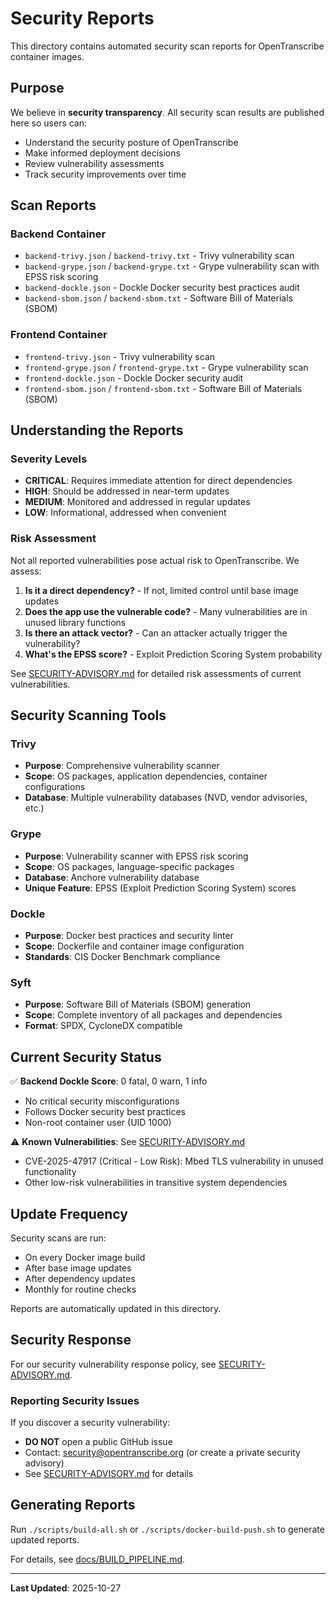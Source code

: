 # Security Reports

This directory contains automated security scan reports for OpenTranscribe container images.

## Purpose

We believe in **security transparency**. All security scan results are published here so users can:
- Understand the security posture of OpenTranscribe
- Make informed deployment decisions
- Review vulnerability assessments
- Track security improvements over time

## Scan Reports

### Backend Container

- `backend-trivy.json` / `backend-trivy.txt` - Trivy vulnerability scan
- `backend-grype.json` / `backend-grype.txt` - Grype vulnerability scan with EPSS risk scoring
- `backend-dockle.json` - Dockle Docker security best practices audit
- `backend-sbom.json` / `backend-sbom.txt` - Software Bill of Materials (SBOM)

### Frontend Container

- `frontend-trivy.json` - Trivy vulnerability scan
- `frontend-grype.json` / `frontend-grype.txt` - Grype vulnerability scan
- `frontend-dockle.json` - Dockle Docker security audit
- `frontend-sbom.json` / `frontend-sbom.txt` - Software Bill of Materials (SBOM)

## Understanding the Reports

### Severity Levels

- **CRITICAL**: Requires immediate attention for direct dependencies
- **HIGH**: Should be addressed in near-term updates
- **MEDIUM**: Monitored and addressed in regular updates
- **LOW**: Informational, addressed when convenient

### Risk Assessment

Not all reported vulnerabilities pose actual risk to OpenTranscribe. We assess:

1. **Is it a direct dependency?** - If not, limited control until base image updates
2. **Does the app use the vulnerable code?** - Many vulnerabilities are in unused library functions
3. **Is there an attack vector?** - Can an attacker actually trigger the vulnerability?
4. **What's the EPSS score?** - Exploit Prediction Scoring System probability

See [SECURITY-ADVISORY.md](./SECURITY-ADVISORY.md) for detailed risk assessments of current vulnerabilities.

## Security Scanning Tools

### Trivy
- **Purpose**: Comprehensive vulnerability scanner
- **Scope**: OS packages, application dependencies, container configurations
- **Database**: Multiple vulnerability databases (NVD, vendor advisories, etc.)

### Grype
- **Purpose**: Vulnerability scanner with EPSS risk scoring
- **Scope**: OS packages, language-specific packages
- **Database**: Anchore vulnerability database
- **Unique Feature**: EPSS (Exploit Prediction Scoring System) scores

### Dockle
- **Purpose**: Docker best practices and security linter
- **Scope**: Dockerfile and container image configuration
- **Standards**: CIS Docker Benchmark compliance

### Syft
- **Purpose**: Software Bill of Materials (SBOM) generation
- **Scope**: Complete inventory of all packages and dependencies
- **Format**: SPDX, CycloneDX compatible

## Current Security Status

✅ **Backend Dockle Score**: 0 fatal, 0 warn, 1 info
- No critical security misconfigurations
- Follows Docker security best practices
- Non-root container user (UID 1000)

⚠️ **Known Vulnerabilities**: See [SECURITY-ADVISORY.md](./SECURITY-ADVISORY.md)
- CVE-2025-47917 (Critical - Low Risk): Mbed TLS vulnerability in unused functionality
- Other low-risk vulnerabilities in transitive system dependencies

## Update Frequency

Security scans are run:
- On every Docker image build
- After base image updates
- After dependency updates
- Monthly for routine checks

Reports are automatically updated in this directory.

## Security Response

For our security vulnerability response policy, see [SECURITY-ADVISORY.md](./SECURITY-ADVISORY.md).

### Reporting Security Issues

If you discover a security vulnerability:
- **DO NOT** open a public GitHub issue
- Contact: security@opentranscribe.org (or create a private security advisory)
- See [SECURITY-ADVISORY.md](./SECURITY-ADVISORY.md) for details

## Generating Reports

Run `./scripts/build-all.sh` or `./scripts/docker-build-push.sh` to generate updated reports.

For details, see [docs/BUILD_PIPELINE.md](../docs/BUILD_PIPELINE.md).

---

**Last Updated**: 2025-10-27
